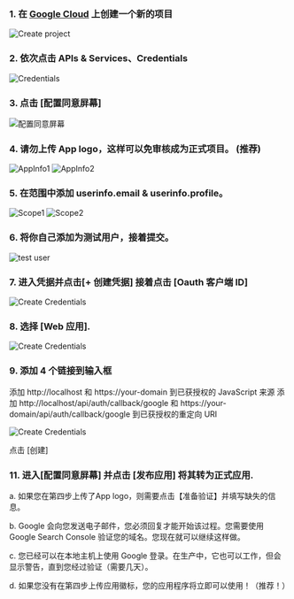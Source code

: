 ### 1. 在 [Google Cloud](https://console.cloud.google.com) 上创建一个新的项目
![Create project](https://sorawebui.com/GoogleAuth/1.jpg)

### 2. 依次点击 APIs & Services、Credentials
![Credentials](https://sorawebui.com/GoogleAuth/2.jpg)

### 3. 点击 [配置同意屏幕]
![配置同意屏幕](https://sorawebui.com/GoogleAuth/3.jpg)

### 4. 请勿上传 App logo，这样可以免审核成为正式项目。 (推荐)
![AppInfo1](https://sorawebui.com/GoogleAuth/4_1.jpg)
![AppInfo2](https://sorawebui.com/GoogleAuth/4_2.jpg)

### 5. 在范围中添加 userinfo.email & userinfo.profile。
![Scope1](https://sorawebui.com/GoogleAuth/5_1.jpg)
![Scope2](https://sorawebui.com/GoogleAuth/5_2.jpg)

### 6. 将你自己添加为测试用户，接着提交。
![test user](https://sorawebui.com/GoogleAuth/6.jpg)

### 7. 进入凭据并点击[+ 创建凭据] 接着点击 [Oauth 客户端 ID]
![Create Credentials](https://sorawebui.com/GoogleAuth/7.jpg)

### 8. 选择 [Web 应用].
![Create Credentials](https://sorawebui.com/GoogleAuth/8.jpg)

### 9. 添加 4 个链接到输入框
添加 http://localhost 和 https://your-domain 到已获授权的 JavaScript 来源
添加 http://localhost/api/auth/callback/google 和 https://your-domain/api/auth/callback/google 到已获授权的重定向 URI

![Create Credentials](https://sorawebui.com/GoogleAuth/9.jpg)

点击 [创建]

### 11. 进入[配置同意屏幕] 并点击 [发布应用] 将其转为正式应用.

a. 如果您在第四步上传了App logo，则需要点击【准备验证】并填写缺失的信息。

b. Google 会向您发送电子邮件，您必须回复才能开始该过程。您需要使用 Google Search Console 验证您的域名。您现在就可以继续这样做。

c. 您已经可以在本地主机上使用 Google 登录。在生产中，它也可以工作，但会显示警告，直到您经过验证（需要几天）。

d. 如果您没有在第四步上传应用徽标，您的应用程序将立即可以使用！（推荐！）
